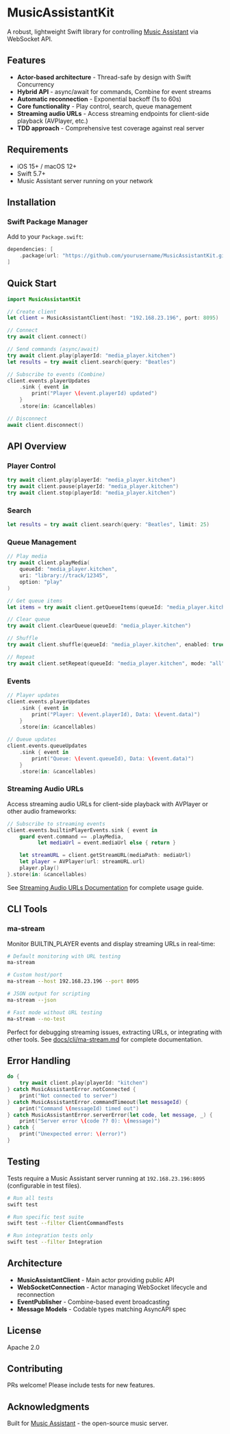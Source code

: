 # MusicAssistantKit

A robust, lightweight Swift library for controlling [Music Assistant](https://music-assistant.io) via WebSocket API.

## Features

- **Actor-based architecture** - Thread-safe by design with Swift Concurrency
- **Hybrid API** - async/await for commands, Combine for event streams
- **Automatic reconnection** - Exponential backoff (1s to 60s)
- **Core functionality** - Play control, search, queue management
- **Streaming audio URLs** - Access streaming endpoints for client-side playback (AVPlayer, etc.)
- **TDD approach** - Comprehensive test coverage against real server

## Requirements

- iOS 15+ / macOS 12+
- Swift 5.7+
- Music Assistant server running on your network

## Installation

### Swift Package Manager

Add to your `Package.swift`:

```swift
dependencies: [
    .package(url: "https://github.com/yourusername/MusicAssistantKit.git", from: "1.0.0")
]
```

## Quick Start

```swift
import MusicAssistantKit

// Create client
let client = MusicAssistantClient(host: "192.168.23.196", port: 8095)

// Connect
try await client.connect()

// Send commands (async/await)
try await client.play(playerId: "media_player.kitchen")
let results = try await client.search(query: "Beatles")

// Subscribe to events (Combine)
client.events.playerUpdates
    .sink { event in
        print("Player \(event.playerId) updated")
    }
    .store(in: &cancellables)

// Disconnect
await client.disconnect()
```

## API Overview

### Player Control

```swift
try await client.play(playerId: "media_player.kitchen")
try await client.pause(playerId: "media_player.kitchen")
try await client.stop(playerId: "media_player.kitchen")
```

### Search

```swift
let results = try await client.search(query: "Beatles", limit: 25)
```

### Queue Management

```swift
// Play media
try await client.playMedia(
    queueId: "media_player.kitchen",
    uri: "library://track/12345",
    option: "play"
)

// Get queue items
let items = try await client.getQueueItems(queueId: "media_player.kitchen")

// Clear queue
try await client.clearQueue(queueId: "media_player.kitchen")

// Shuffle
try await client.shuffle(queueId: "media_player.kitchen", enabled: true)

// Repeat
try await client.setRepeat(queueId: "media_player.kitchen", mode: "all")
```

### Events

```swift
// Player updates
client.events.playerUpdates
    .sink { event in
        print("Player: \(event.playerId), Data: \(event.data)")
    }
    .store(in: &cancellables)

// Queue updates
client.events.queueUpdates
    .sink { event in
        print("Queue: \(event.queueId), Data: \(event.data)")
    }
    .store(in: &cancellables)
```

### Streaming Audio URLs

Access streaming audio URLs for client-side playback with AVPlayer or other audio frameworks:

```swift
// Subscribe to streaming events
client.events.builtinPlayerEvents.sink { event in
    guard event.command == .playMedia,
          let mediaUrl = event.mediaUrl else { return }

    let streamURL = client.getStreamURL(mediaPath: mediaUrl)
    let player = AVPlayer(url: streamURL.url)
    player.play()
}.store(in: &cancellables)
```

See [Streaming Audio URLs Documentation](docs/streaming-audio-urls.md) for complete usage guide.

## CLI Tools

### ma-stream

Monitor BUILTIN_PLAYER events and display streaming URLs in real-time:

```bash
# Default monitoring with URL testing
ma-stream

# Custom host/port
ma-stream --host 192.168.23.196 --port 8095

# JSON output for scripting
ma-stream --json

# Fast mode without URL testing
ma-stream --no-test
```

Perfect for debugging streaming issues, extracting URLs, or integrating with other tools. See [docs/cli/ma-stream.md](docs/cli/ma-stream.md) for complete documentation.

## Error Handling

```swift
do {
    try await client.play(playerId: "kitchen")
} catch MusicAssistantError.notConnected {
    print("Not connected to server")
} catch MusicAssistantError.commandTimeout(let messageId) {
    print("Command \(messageId) timed out")
} catch MusicAssistantError.serverError(let code, let message, _) {
    print("Server error \(code ?? 0): \(message)")
} catch {
    print("Unexpected error: \(error)")
}
```

## Testing

Tests require a Music Assistant server running at `192.168.23.196:8095` (configurable in test files).

```bash
# Run all tests
swift test

# Run specific test suite
swift test --filter ClientCommandTests

# Run integration tests only
swift test --filter Integration
```

## Architecture

- **MusicAssistantClient** - Main actor providing public API
- **WebSocketConnection** - Actor managing WebSocket lifecycle and reconnection
- **EventPublisher** - Combine-based event broadcasting
- **Message Models** - Codable types matching AsyncAPI spec

## License

Apache 2.0

## Contributing

PRs welcome! Please include tests for new features.

## Acknowledgments

Built for [Music Assistant](https://music-assistant.io) - the open-source music server.
